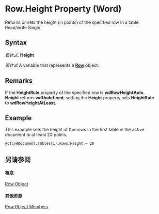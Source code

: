 
# Row.Height Property (Word)

Returns or sets the height (in points) of the specified row in a table. Read/write Single.


## Syntax

 _表达式_. **Height**

 _表达式_ A variable that represents a **[Row](38a05858-829a-ea5c-ce63-7f7343bf7b88.md)** object.


## Remarks

 If the **HeightRule** property of the specified row is **wdRowHeightAuto**, **Height** returns **wdUndefined**; setting the **Height** property sets **HeightRule** to **wdRowHeightAtLeast**.


## Example

This example sets the height of the rows in the first table in the active document to at least 20 points.


```
ActiveDocument.Tables(1).Rows.Height = 20
```


## 另请参阅


#### 概念


[Row Object](38a05858-829a-ea5c-ce63-7f7343bf7b88.md)
#### 其他资源


[Row Object Members](http://msdn.microsoft.com/library/3ac6ec58-8e33-7e98-33b6-861a7aa7e80f%28Office.15%29.aspx)